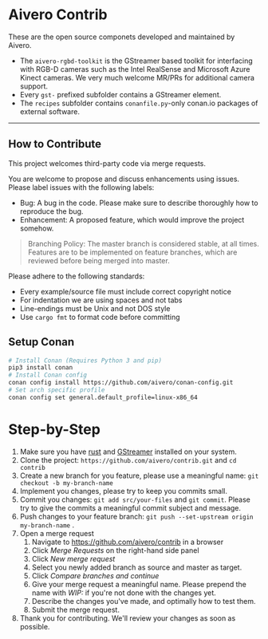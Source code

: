 # Aivero Contrib

These are the open source componets developed and maintained by Aivero.

- The `aivero-rgbd-toolkit` is the GStreamer based toolkit for interfacing with RGB-D cameras such as the Intel RealSense and Microsoft Azure Kinect cameras. We very much welcome MR/PRs for additional camera support.
- Every `gst-` prefixed subfolder contains a GStreamer element.
- The `recipes` subfolder contains `conanfile.py`-only conan.io packages of external software.


----


## How to Contribute


This project welcomes third-party code via merge requests.

You are welcome to propose and discuss enhancements using issues. Please label issues with the following labels:

- Bug: A bug in the code. Please make sure to describe thoroughly how to reproduce the bug.
- Enhancement: A proposed feature, which would improve the project somehow.

> Branching Policy: The master branch is considered stable, at all times. Features are to be implemented on feature
> branches, which are reviewed before being merged into master.

Please adhere to the following standards:

- Every example/source file must include correct copyright notice
- For indentation we are using spaces and not tabs
- Line-endings must be Unix and not DOS style
- Use `cargo fmt` to format code before committing

## Setup Conan

```bash
# Install Conan (Requires Python 3 and pip)
pip3 install conan
# Install Conan config
conan config install https://github.com/aivero/conan-config.git
# Set arch specific profile
conan config set general.default_profile=linux-x86_64
```

# Step-by-Step

1. Make sure you have [rust](https://www.rust-lang.org/) and [GStreamer](https://gstreamer.freedesktop.org/documentation/installing/index.html?gi-language=c) installed on your system.
2. Clone the project: `https://github.com/aivero/contrib.git` and `cd contrib`
3. Create a new branch for you feature, please use a meaningful name: `git checkout -b my-branch-name`
4. Implement you changes, please try to keep you commits small.
5. Commit you changes: `git add src/your-files` and `git commit`. Please try to give the commits a meaningful commit subject and message.
6. Push changes to your feature branch: `git push --set-upstream origin my-branch-name` .
7. Open a merge request
   1. Navigate to https://github.com/aivero/contrib in a browser
   2. Click _Merge Requests_ on the right-hand side panel
   3. Click _New merge request_
   4. Select you newly added branch as source and master as target.
   5. Click _Compare branches and continue_
   6. Give your merge request a meaningful name. Please prepend the name with _WIP:_ if you're not done with the changes yet.
   7. Describe the changes you've made, and optimally how to test them.
   8. Submit the merge request.
8. Thank you for contributing. We'll review your changes as soon as possible.
